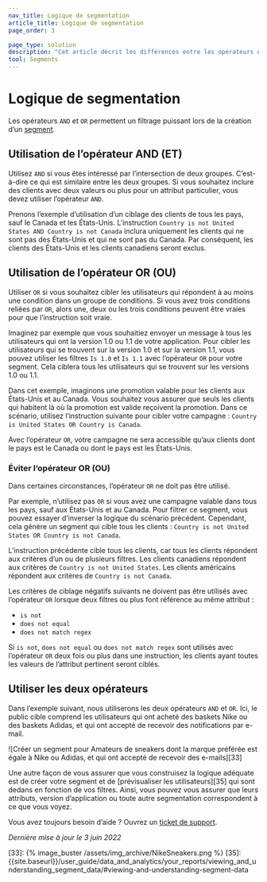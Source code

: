 ```yaml
---
nav_title: Logique de segmentation
article_title: Logique de segmentation 
page_order: 3

page_type: solution
description: "Cet article décrit les différences entre les opérateurs AND et OR (ET et OU) et la façon dont vous pouvez les utiliser pour construire des segments puissants."
tool: Segments
---
```


# Logique de segmentation 

Les opérateurs `AND` et `OR` permettent un filtrage puissant lors de la création d’un [segment]({{site.baseurl}}/user_guide/engagement_tools/segments/creating_a_segment/). 

## Utilisation de l’opérateur AND (ET)

Utilisez `AND` si vous êtes intéressé par l’intersection de deux groupes. C’est-à-dire ce qui est similaire entre les deux groupes. Si vous souhaitez inclure des clients avec deux valeurs ou plus pour un attribut particulier, vous devez utiliser l’opérateur `AND`. 

Prenons l’exemple d’utilisation d’un ciblage des clients de tous les pays, sauf le Canada et les États-Unis. L’instruction `Country is not United States AND Country is not Canada` inclura uniquement les clients qui ne sont pas des États-Unis et qui ne sont pas du Canada. Par conséquent, les clients des États-Unis et les clients canadiens seront exclus.

## Utilisation de l’opérateur OR (OU)

Utiliser `OR` si vous souhaitez cibler les utilisateurs qui répondent à au moins une condition dans un groupe de conditions. Si vous avez trois conditions reliées par `OR`, alors une, deux ou les trois conditions peuvent être vraies pour que l’instruction soit vraie.

Imaginez par exemple que vous souhaitiez envoyer un message à tous les utilisateurs qui ont la version 1.0 ou 1.1 de votre application. Pour cibler les utilisateurs qui se trouvent sur la version 1.0 et sur la version 1.1, vous pouvez utiliser les filtres `Is 1.0` et `Is 1.1` avec l’opérateur `OR` pour votre segment. Cela ciblera tous les utilisateurs qui se trouvent sur les versions 1.0 ou 1.1.

Dans cet exemple, imaginons une promotion valable pour les clients aux États-Unis et au Canada. Vous souhaitez vous assurer que seuls les clients qui habitent là où la promotion est valide reçoivent la promotion. Dans ce scénario, utilisez l’instruction suivante pour cibler votre campagne : `Country is United States OR Country is Canada`.

Avec l’opérateur `OR`, votre campagne ne sera accessible qu’aux clients dont le pays est le Canada ou dont le pays est les États-Unis.

### Éviter l’opérateur OR (OU)

Dans certaines circonstances, l’opérateur `OR` ne doit pas être utilisé. 

Par exemple, n’utilisez pas `OR` si vous avez une campagne valable dans tous les pays, sauf aux États-Unis et au Canada. Pour filtrer ce segment, vous pouvez essayer d’inverser la logique du scénario précédent. Cependant, cela génère un segment qui cible tous les clients : `Country is not United States OR Country is not Canada`.

L’instruction précédente cible tous les clients, car tous les clients répondent aux critères d’un ou de plusieurs filtres. Les clients canadiens répondent aux critères de `Country is not United States`. Les clients américains répondent aux critères de `Country is not Canada`.

Les critères de ciblage négatifs suivants ne doivent pas être utilisés avec l’opérateur `OR` lorsque deux filtres ou plus font référence au même attribut :

- `is not`
- `does not equal`
- `does not match regex`

Si `is not`, `does not equal` ou `does not match regex` sont utilisés avec l’opérateur `OR` deux fois ou plus dans une instruction, les clients ayant toutes les valeurs de l’attribut pertinent seront ciblés.

## Utiliser les deux opérateurs

Dans l’exemple suivant, nous utiliserons les deux opérateurs `AND` et `OR`. Ici, le public cible comprend les utilisateurs qui ont acheté des baskets Nike ou des baskets Adidas, et qui ont accepté de recevoir des notifications par e-mail.

![Créer un segment pour Amateurs de sneakers dont la marque préférée est égale à Nike ou Adidas, et qui ont accepté de recevoir des e-mails][33]

Une autre façon de vous assurer que vous construisez la logique adéquate est de créer votre segment et de [prévisualiser les utilisateurs][35] qui sont dedans en fonction de vos filtres. Ainsi, vous pouvez vous assurer que leurs attributs, version d’application ou toute autre segmentation correspondent à ce que vous voyez.

Vous avez toujours besoin d’aide ? Ouvrez un [ticket de support]({{site.baseurl}}/braze_support/).

_Dernière mise à jour le 3 juin 2022_

[33]: {% image_buster /assets/img_archive/NikeSneakers.png %}
[35]: {{site.baseurl}}/user_guide/data_and_analytics/your_reports/viewing_and_understanding_segment_data/#viewing-and-understanding-segment-data
